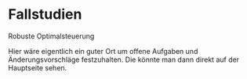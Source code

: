 ﻿# Fallstudien
Robuste Optimalsteuerung

Hier wäre eigentlich ein guter Ort um offene Aufgaben und Änderungsvorschläge festzuhalten.
Die könnte man dann direkt auf der Hauptseite sehen.
